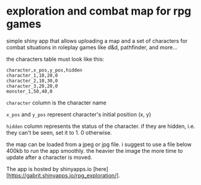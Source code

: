 # exploration and combat map for rpg games
simple shiny app that allows uploading a map and a set of characters for combat situations in roleplay games like d&d, pathfinder, and more...

the characters table must look like this:

```
character,x_pos,y_pos,hidden
character_1,10,20,0
character_2,10,30,0
character_3,20,20,0
monster_1,50,40,0
```
`character` column is the character name

`x_pos` and `y_pos` represent character's initial position (x, y)

`hidden` column represents the status of the character. if they are hidden, i.e. they can't be seen, set it to 1. 0 otherwise.

the map can be loaded from a jpeg or jpg file. i suggest to use a file below 400kb to run the app smoothly. the heavier the image the more time to update after a character is moved.

The app is hosted by shinyapps.io [here][https://gabrit.shinyapps.io/rpg_exploration/].
